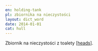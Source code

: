 ```yaml
---
en: holding-tank
pl: zbiornika na nieczystości
layout: dict_word
date: 2014-01-01
cat: hull
---
```


Zbiornik na nieczystości z toalety [[heads](/dict/h/heads/)].